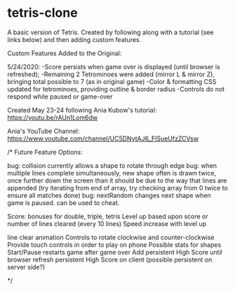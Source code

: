 # tetris-clone
A basic version of Tetris. Created by following along with a tutorial (see links below) and then adding custom features. 

Custom Features Added to the Original:

5/24/2020:
-Score persists when game over is displayed (until browser is refreshed);
-Remaining 2 Tetrominoes were added (mirror L & mirror Z), bringing total possible to 7 (as in original game)
-Color & formatting CSS updated for tetrominoes, providing outline & border radius
-Controls do not respond while paused or game-over


Created May 23-24 following Ania Kubow's tutorial:
https://youtu.be/rAUn1Lom6dw

Ania's YouTube Channel:
https://www.youtube.com/channel/UC5DNytAJ6_FISueUfzZCVsw

/*
Future Feature Options:

bug: collision currently allows a shape to rotate through edge
bug: when multiple lines complete simultaneously, new shape often is drawn twice, once further down the screen than it should be due to the way that lines are appended (try iterating from end of array, try checking array from 0 twice to ensure all matches done)
bug: nextRandom changes next shape when game is paused. can be used to cheat.

Score: bonuses for double, triple, tetris
Level up based upon score or number of lines cleared (every 10 lines)
Speed increase with level up

line clear animation
Controls to rotate clockwise and counter-clockwise
Provide touch controls in order to play on phone
Possible stats for shapes
Start/Pause restarts game after game over
Add persistent High Score until browser refresh
persistent High Score on client (possible persistent on server side?)





*/
